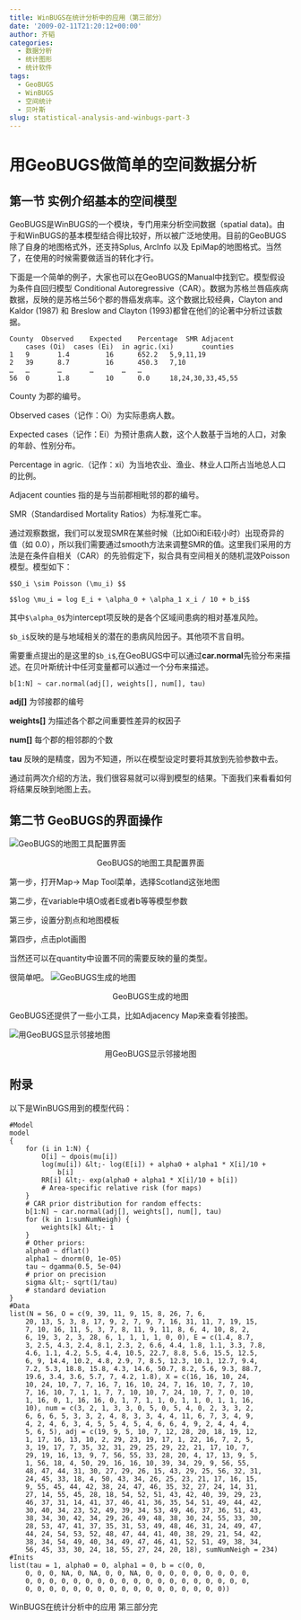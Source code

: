 ```yaml
---
title: WinBUGS在统计分析中的应用（第三部分）
date: '2009-02-11T21:20:12+00:00'
author: 齐韬
categories:
  - 数据分析
  - 统计图形
  - 统计软件
tags:
  - GeoBUGS
  - WinBUGS
  - 空间统计
  - 贝叶斯
slug: statistical-analysis-and-winbugs-part-3
---
```


# 用GeoBUGS做简单的空间数据分析

## 第一节 实例介绍基本的空间模型

GeoBUGS是WinBUGS的一个模块，专门用来分析空间数据（spatial data)。由于和WinBUGS的基本模型结合得比较好，所以被广泛地使用。目前的GeoBUGS除了自身的地图格式外，还支持Splus, ArcInfo 以及 EpiMap的地图格式。当然了，在使用的时候需要做适当的转化才行。

下面是一个简单的例子，大家也可以在GeoBUGS的Manual中找到它。模型假设为条件自回归模型 Conditional Autoregressive（CAR）。数据为苏格兰唇癌疾病数据，反映的是苏格兰56个郡的唇癌发病率。这个数据比较经典，Clayton and Kaldor (1987) 和 Breslow and Clayton (1993)都曾在他们的论著中分析过该数据。

<!--more-->

```winbugs
County	Observed	Expected	Percentage	SMR	Adjacent
	cases (Oi)	cases (Ei)	in agric.(xi)		counties
1 	9 		1.4 		16 		652.2 	5,9,11,19
2 	39 		8.7 		16 		450.3 	7,10
… 	… 		… 		… 		… 	…
56 	0 		1.8 		10 		0.0 	18,24,30,33,45,55
```

County 为郡的编号。

Observed cases（记作：Oi）为实际患病人数。

Expected cases（记作：Ei）为预计患病人数，这个人数基于当地的人口，对象的年龄、性别分布。

Percentage in agric.（记作：xi）为当地农业、渔业、林业人口所占当地总人口的比例。

Adjacent counties 指的是与当前郡相毗邻的郡的编号。

SMR（Standardised Mortality Ratios）为标准死亡率。

通过观察数据，我们可以发现SMR在某些时候（比如Oi和Ei较小时）出现奇异的值（如 0.0），所以我们需要通过smooth方法来调整SMR的值。这里我们采用的方法是在条件自相关（CAR）的先验假定下，拟合具有空间相关的随机混效Poisson模型。模型如下：

`$$O_i \sim Poisson (\mu_i) $$`

`$$log \mu_i = log E_i + \alpha_0 + \alpha_1 x_i / 10 + b_i$$`

其中`$\alpha_0$`为intercept项反映的是各个区域间患病的相对基准风险。

`$b_i$`反映的是与地域相关的潜在的患病风险因子。其他项不言自明。

需要重点提出的是这里的`$b_i$`,在GeoBUGS中可以通过**car.normal**先验分布来描述。在贝叶斯统计中任河变量都可以通过一个分布来描述。

```winbugs
b[1:N] ~ car.normal(adj[], weights[], num[], tau)
```

**adj[]** 为邻接郡的编号

**weights[]** 为描述各个郡之间重要性差异的权因子

**num[]** 每个郡的相邻郡的个数

**tau** 反映的是精度，因为不知道，所以在模型设定时要将其放到先验参数中去。

通过前两次介绍的方法，我们很容易就可以得到模型的结果。下面我们来看看如何将结果反映到地图上去。

## 第二节 GeoBUGS的界面操作



![GeoBUGS的地图工具配置界面](https://uploads.cosx.org/wp-content/uploads/2009/02/geobugs-3-3.png "GeoBUGS的地图工具配置界面")
<p style="text-align: center;">GeoBUGS的地图工具配置界面</p>

第一步，打开Map-> Map Tool菜单，选择Scotland这张地图

第二步，在variable中填O或者E或者b等等模型参数

第三步，设置分割点和地图模板

第四步，点击plot画图

当然还可以在quantity中设置不同的需要反映的量的类型。

很简单吧。
![GeoBUGS生成的地图](https://uploads.cosx.org/wp-content/uploads/2009/02/GeoBUGS-map.png "GeoBUGS生成的地图")
<p style="text-align: center;">GeoBUGS生成的地图</p>

GeoBUGS还提供了一些小工具，比如Adjacency Map来查看邻接图。

![用GeoBUGS显示邻接地图](https://uploads.cosx.org/wp-content/uploads/2009/02/GeoBUGS-adjacency-map.png "用GeoBUGS显示邻接地图")
<p style="text-align: center;">用GeoBUGS显示邻接地图</p>

## 附录

以下是WinBUGS用到的模型代码：

```winbugs
#Model
model
{
    for (i in 1:N) {
        O[i] ~ dpois(mu[i])
        log(mu[i]) &lt;- log(E[i]) + alpha0 + alpha1 * X[i]/10 +
            b[i]
        RR[i] &lt;- exp(alpha0 + alpha1 * X[i]/10 + b[i])
        # Area-specific relative risk (for maps)
    }
    # CAR prior distribution for random effects:
    b[1:N] ~ car.normal(adj[], weights[], num[], tau)
    for (k in 1:sumNumNeigh) {
        weights[k] &lt;- 1
    }
    # Other priors:
    alpha0 ~ dflat()
    alpha1 ~ dnorm(0, 1e-05)
    tau ~ dgamma(0.5, 5e-04)
    # prior on precision
    sigma &lt;- sqrt(1/tau)
    # standard deviation
}
#Data
list(N = 56, O = c(9, 39, 11, 9, 15, 8, 26, 7, 6,
    20, 13, 5, 3, 8, 17, 9, 2, 7, 9, 7, 16, 31, 11, 7, 19, 15,
    7, 10, 16, 11, 5, 3, 7, 8, 11, 9, 11, 8, 6, 4, 10, 8, 2,
    6, 19, 3, 2, 3, 28, 6, 1, 1, 1, 1, 0, 0), E = c(1.4, 8.7,
    3, 2.5, 4.3, 2.4, 8.1, 2.3, 2, 6.6, 4.4, 1.8, 1.1, 3.3, 7.8,
    4.6, 1.1, 4.2, 5.5, 4.4, 10.5, 22.7, 8.8, 5.6, 15.5, 12.5,
    6, 9, 14.4, 10.2, 4.8, 2.9, 7, 8.5, 12.3, 10.1, 12.7, 9.4,
    7.2, 5.3, 18.8, 15.8, 4.3, 14.6, 50.7, 8.2, 5.6, 9.3, 88.7,
    19.6, 3.4, 3.6, 5.7, 7, 4.2, 1.8), X = c(16, 16, 10, 24,
    10, 24, 10, 7, 7, 16, 7, 16, 10, 24, 7, 16, 10, 7, 7, 10,
    7, 16, 10, 7, 1, 1, 7, 7, 10, 10, 7, 24, 10, 7, 7, 0, 10,
    1, 16, 0, 1, 16, 16, 0, 1, 7, 1, 1, 0, 1, 1, 0, 1, 1, 16,
    10), num = c(3, 2, 1, 3, 3, 0, 5, 0, 5, 4, 0, 2, 3, 3, 2,
    6, 6, 6, 5, 3, 3, 2, 4, 8, 3, 3, 4, 4, 11, 6, 7, 3, 4, 9,
    4, 2, 4, 6, 3, 4, 5, 5, 4, 5, 4, 6, 6, 4, 9, 2, 4, 4, 4,
    5, 6, 5), adj = c(19, 9, 5, 10, 7, 12, 28, 20, 18, 19, 12,
    1, 17, 16, 13, 10, 2, 29, 23, 19, 17, 1, 22, 16, 7, 2, 5,
    3, 19, 17, 7, 35, 32, 31, 29, 25, 29, 22, 21, 17, 10, 7,
    29, 19, 16, 13, 9, 7, 56, 55, 33, 28, 20, 4, 17, 13, 9, 5,
    1, 56, 18, 4, 50, 29, 16, 16, 10, 39, 34, 29, 9, 56, 55,
    48, 47, 44, 31, 30, 27, 29, 26, 15, 43, 29, 25, 56, 32, 31,
    24, 45, 33, 18, 4, 50, 43, 34, 26, 25, 23, 21, 17, 16, 15,
    9, 55, 45, 44, 42, 38, 24, 47, 46, 35, 32, 27, 24, 14, 31,
    27, 14, 55, 45, 28, 18, 54, 52, 51, 43, 42, 40, 39, 29, 23,
    46, 37, 31, 14, 41, 37, 46, 41, 36, 35, 54, 51, 49, 44, 42,
    30, 40, 34, 23, 52, 49, 39, 34, 53, 49, 46, 37, 36, 51, 43,
    38, 34, 30, 42, 34, 29, 26, 49, 48, 38, 30, 24, 55, 33, 30,
    28, 53, 47, 41, 37, 35, 31, 53, 49, 48, 46, 31, 24, 49, 47,
    44, 24, 54, 53, 52, 48, 47, 44, 41, 40, 38, 29, 21, 54, 42,
    38, 34, 54, 49, 40, 34, 49, 47, 46, 41, 52, 51, 49, 38, 34,
    56, 45, 33, 30, 24, 18, 55, 27, 24, 20, 18), sumNumNeigh = 234)
#Inits
list(tau = 1, alpha0 = 0, alpha1 = 0, b = c(0, 0,
    0, 0, 0, NA, 0, NA, 0, 0, NA, 0, 0, 0, 0, 0, 0, 0, 0, 0,
    0, 0, 0, 0, 0, 0, 0, 0, 0, 0, 0, 0, 0, 0, 0, 0, 0, 0, 0,
    0, 0, 0, 0, 0, 0, 0, 0, 0, 0, 0, 0, 0, 0, 0, 0, 0))
```

WinBUGS在统计分析中的应用 第三部分完
